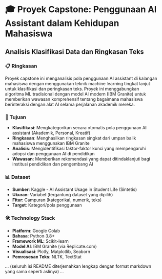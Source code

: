 # 🎓 Proyek Capstone: Penggunaan AI Assistant dalam Kehidupan Mahasiswa
## Analisis Klasifikasi Data dan Ringkasan Teks

### 📋 Ringkasan
Proyek capstone ini menganalisis pola penggunaan AI assistant di kalangan mahasiswa dengan menggunakan teknik machine learning tingkat lanjut untuk klasifikasi dan peringkasan teks. Proyek ini menggabungkan algoritma ML tradisional dengan model AI modern (IBM Granite) untuk memberikan wawasan komprehensif tentang bagaimana mahasiswa berinteraksi dengan alat AI selama perjalanan akademik mereka.

### 🎯 Tujuan
- **Klasifikasi**: Mengkategorikan secara otomatis pola penggunaan AI assistant (Akademik, Personal, Kreatif)
- **Ringkasan**: Menghasilkan ringkasan singkat dari umpan balik mahasiswa menggunakan IBM Granite
- **Analisis**: Mengidentifikasi faktor-faktor kunci yang mempengaruhi adopsi dan penggunaan AI di pendidikan
- **Wawasan**: Memberikan rekomendasi yang dapat ditindaklanjuti bagi institusi pendidikan dan pengembang AI

### 📊 Dataset
- **Sumber**: Kaggle - AI Assistant Usage in Student Life (Sintetis)
- **Ukuran**: Variabel (tergantung dataset yang dipilih)
- **Fitur**: Campuran (kategorikal, numerik, teks)
- **Target**: Kategori/pola penggunaan

### 🛠️ Technology Stack
- **Platform**: Google Colab
- **Bahasa**: Python 3.8+
- **Framework ML**: Scikit-learn
- **Model AI**: IBM Granite (via Replicate.com)
- **Visualisasi**: Plotly, Matplotlib, Seaborn
- **Pemrosesan Teks**: NLTK, TextStat

... (seluruh isi README diterjemahkan lengkap dengan format markdown yang sama seperti aslinya) ...
